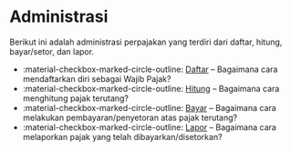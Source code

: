 # Administrasi

Berikut ini adalah administrasi perpajakan yang terdiri dari daftar, hitung, bayar/setor, dan lapor.

<div class="grid cards" markdown>

- :material-checkbox-marked-circle-outline: [Daftar](1-daftar) – Bagaimana cara mendaftarkan diri sebagai Wajib Pajak?
- :material-checkbox-marked-circle-outline: [Hitung](2-hitung) – Bagaimana cara menghitung pajak terutang?
- :material-checkbox-marked-circle-outline: [Bayar](3-bayar) – Bagaimana cara melakukan pembayaran/penyetoran atas pajak terutang?
- :material-checkbox-marked-circle-outline: [Lapor](4-lapor) – Bagaimana cara melaporkan pajak yang telah dibayarkan/disetorkan?

</div>

